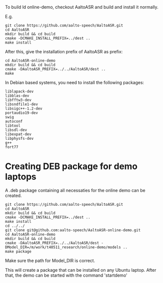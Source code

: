 To build ld online-demo, checkout AaltoASR and build and install it normally.

E.g.

    git clone https://github.com/aalto-speech/AaltoASR.git
    cd AaltoASR
    mkdir build && cd build
    cmake -DCMAKE_INSTALL_PREFIX=../dest ..
    make install

After this, give the installation prefix of AaltoASR as prefix:

    cd AaltoASR-online-demo
    mkdir build && cd build
    cmake -DAaltoASR_PREFIX=../../AaltoASR/dest ..
    make

In Debian based systems, you need to install the following packages:
    
    liblapack-dev
    libblas-dev
    libfftw3-dev
    libsndfile1-dev
    libsigc++-1.2-dev
    portaudio19-dev
    swig
    autoconf
    libtool
    libsdl-dev
    libexpat-dev
    libphysfs-dev
    g++
    fort77

Creating DEB package for demo laptops
=====================================

A .deb package containing all necessaties for the online demo can be created.

    git clone https://github.com/aalto-speech/AaltoASR.git
    cd AaltoASR
    mkdir build && cd build
    cmake -DCMAKE_INSTALL_PREFIX=../dest ..
    make install
    cd ../../
    git clone git@github.com:aalto-speech/AaltoASR-online-demo.git
    cd AaltoASR-online-demo
    mkdir build && cd build
    cmake -DAaltoASR_PREFIX=../../AaltoASR/dest -DModel_DIR=/m/work/t40511_research/online-demo/models ..
    make package

Make sure the path for Model_DIR is correct.

This will create a package that can be installed on any Ubuntu laptop. After that, the demo can be started with the command 'startdemo'
